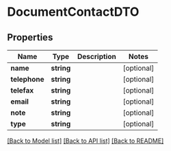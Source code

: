 # DocumentContactDTO

## Properties
Name | Type | Description | Notes
------------ | ------------- | ------------- | -------------
**name** | **string** |  | [optional] 
**telephone** | **string** |  | [optional] 
**telefax** | **string** |  | [optional] 
**email** | **string** |  | [optional] 
**note** | **string** |  | [optional] 
**type** | **string** |  | [optional] 

[[Back to Model list]](../README.md#documentation-for-models) [[Back to API list]](../README.md#documentation-for-api-endpoints) [[Back to README]](../README.md)


